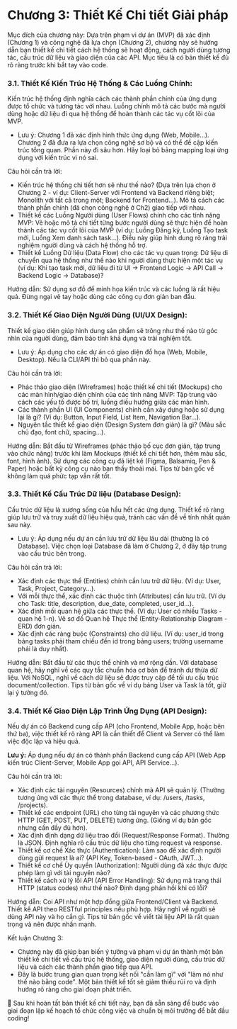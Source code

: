 # Chương 3: Thiết Kế Chi tiết Giải pháp

Mục đích của chương này: Dựa trên phạm vi dự án (MVP) đã xác định (Chương 1) và công nghệ đã lựa chọn (Chương 2), chương này sẽ hướng dẫn bạn thiết kế chi tiết cách hệ thống sẽ hoạt động, cách người dùng tương tác, cấu trúc dữ liệu và giao diện của các API. Mục tiêu là có bản thiết kế đủ rõ ràng trước khi bắt tay vào code.

### 3.1. Thiết Kế Kiến Trúc Hệ Thống & Các Luồng Chính:

Kiến trúc hệ thống định nghĩa cách các thành phần chính của ứng dụng được tổ chức và tương tác với nhau. Luồng chính mô tả các bước mà người dùng hoặc dữ liệu đi qua hệ thống để hoàn thành các tác vụ cốt lõi của MVP.

* Lưu ý: Chương 1 đã xác định hình thức ứng dụng (Web, Mobile...). Chương 2 đã đưa ra lựa chọn công nghệ sơ bộ và có thể đề cập kiến trúc tổng quan. Phần này đi sâu hơn. Hãy loại bỏ bảng mapping loại ứng dụng với kiến trúc vì nó sai.

Câu hỏi cần trả lời:

* Kiến trúc hệ thống chi tiết hơn sẽ như thế nào? (Dựa trên lựa chọn ở Chương 2 - ví dụ: Client-Server với Frontend và Backend riêng biệt; Monolith với tất cả trong một; Backend for Frontend...). Mô tả cách các thành phần chính (đã chọn công nghệ ở Ch2) giao tiếp với nhau.
* Thiết kế các Luồng Người dùng (User Flows) chính cho các tính năng MVP: Vẽ hoặc mô tả chi tiết từng bước người dùng sẽ thực hiện để hoàn thành các tác vụ cốt lõi của MVP (ví dụ: Luồng Đăng ký, Luồng Tạo task mới, Luồng Xem danh sách task...). Điều này giúp hình dung rõ ràng trải nghiệm người dùng và cách hệ thống hỗ trợ.
* Thiết kế Luồng Dữ liệu (Data Flow) cho các tác vụ quan trọng: Dữ liệu di chuyển qua hệ thống như thế nào khi người dùng thực hiện một tác vụ (ví dụ: Khi tạo task mới, dữ liệu đi từ UI -> Frontend Logic -> API Call -> Backend Logic -> Database)?

Hướng dẫn: Sử dụng sơ đồ để minh họa kiến trúc và các luồng là rất hiệu quả. Đừng ngại vẽ tay hoặc dùng các công cụ đơn giản ban đầu.

### 3.2. Thiết Kế Giao Diện Người Dùng (UI/UX Design):

Thiết kế giao diện giúp hình dung sản phẩm sẽ trông như thế nào từ góc nhìn của người dùng, đảm bảo tính khả dụng và trải nghiệm tốt.
* Lưu ý: Áp dụng cho các dự án có giao diện đồ họa (Web, Mobile, Desktop). Nếu là CLI/API thì bỏ qua phần này.

Câu hỏi cần trả lời:

* Phác thảo giao diện (Wireframes) hoặc thiết kế chi tiết (Mockups) cho các màn hình/giao diện chính của các tính năng MVP: Tập trung vào cách các yếu tố được bố trí, luồng điều hướng giữa các màn hình.
* Các thành phần UI (UI Components) chính cần xây dựng hoặc sử dụng lại là gì? (Ví dụ: Button, Input Field, List Item, Navigation Bar...).
* Nguyên tắc thiết kế giao diện (Design System đơn giản) là gì? (Màu sắc chủ đạo, font chữ, spacing...).

Hướng dẫn: Bắt đầu từ Wireframes (phác thảo bố cục đơn giản, tập trung vào chức năng) trước khi làm Mockups (thiết kế chi tiết hơn, thêm màu sắc, font, hình ảnh). Sử dụng các công cụ đã liệt kê (Figma, Balsamiq, Pen & Paper) hoặc bất kỳ công cụ nào bạn thấy thoải mái. Tips từ bản gốc về không làm quá phức tạp vẫn rất tốt.

### 3.3. Thiết Kế Cấu Trúc Dữ liệu (Database Design):

Cấu trúc dữ liệu là xương sống của hầu hết các ứng dụng. Thiết kế rõ ràng giúp lưu trữ và truy xuất dữ liệu hiệu quả, tránh các vấn đề về tính nhất quán sau này.
* Lưu ý: Áp dụng nếu dự án cần lưu trữ dữ liệu lâu dài (thường là có Database). Việc chọn loại Database đã làm ở Chương 2, ở đây tập trung vào cấu trúc bên trong.

Câu hỏi cần trả lời:

* Xác định các thực thể (Entities) chính cần lưu trữ dữ liệu. (Ví dụ: User, Task, Project, Category...).
* Với mỗi thực thể, xác định các thuộc tính (Attributes) cần lưu trữ. (Ví dụ cho Task: title, description, due_date, completed, user_id...).
* Xác định mối quan hệ giữa các thực thể. (Ví dụ: User có nhiều Tasks - quan hệ 1-n). Vẽ sơ đồ Quan hệ Thực thể (Entity-Relationship Diagram - ERD) đơn giản.
* Xác định các ràng buộc (Constraints) cho dữ liệu. (Ví dụ: user_id trong bảng tasks phải tham chiếu đến id trong bảng users; trường username phải là duy nhất).

Hướng dẫn: Bắt đầu từ các thực thể chính và mở rộng dần. Với database quan hệ, hãy nghĩ về các quy tắc chuẩn hóa cơ bản để tránh dư thừa dữ liệu. Với NoSQL, nghĩ về cách dữ liệu sẽ được truy cập để tối ưu cấu trúc document/collection. Tips từ bản gốc về ví dụ bảng User và Task là tốt, giữ lại ý tưởng đó.

### 3.4. Thiết Kế Giao Diện Lập Trình Ứng Dụng (API Design):

Nếu dự án có Backend cung cấp API (cho Frontend, Mobile App, hoặc bên thứ ba), việc thiết kế rõ ràng API là cần thiết để Client và Server có thể làm việc độc lập và hiệu quả.

**Lưu ý:** Áp dụng nếu dự án có thành phần Backend cung cấp API (Web App kiến trúc Client-Server, Mobile App gọi API, API Service...).

Câu hỏi cần trả lời:

* Xác định các tài nguyên (Resources) chính mà API sẽ quản lý. (Thường tương ứng với các thực thể trong database, ví dụ: /users, /tasks, /projects).
* Thiết kế các endpoint (URL) cho từng tài nguyên và các phương thức HTTP (GET, POST, PUT, DELETE) tương ứng. (Giống ví dụ bản gốc nhưng cần đầy đủ hơn).
* Xác định định dạng dữ liệu trao đổi (Request/Response Format). Thường là JSON. Định nghĩa rõ cấu trúc dữ liệu cho từng request và response.
* Thiết kế cơ chế Xác thực (Authentication): Làm sao để xác định người dùng gửi request là ai? (API Key, Token-based - OAuth, JWT...).
* Thiết kế cơ chế Ủy quyền (Authorization): Người dùng đã xác thực được phép làm gì với tài nguyên nào?
* Thiết kế cách xử lý lỗi API (API Error Handling): Sử dụng mã trạng thái HTTP (status codes) như thế nào? Định dạng phản hồi khi có lỗi?

Hướng dẫn: Coi API như một hợp đồng giữa Frontend/Client và Backend. Thiết kế API theo RESTful principles nếu phù hợp. Hãy nghĩ về người sẽ dùng API này và họ cần gì. Tips từ bản gốc về viết tài liệu API là rất quan trọng và nên được nhấn mạnh.

Kết luận Chương 3:

* Chương này đã giúp bạn biến ý tưởng và phạm vi dự án thành một bản thiết kế chi tiết về cấu trúc hệ thống, giao diện người dùng, cấu trúc dữ liệu và cách các thành phần giao tiếp qua API.
* Đây là bước trung gian quan trọng kết nối "cần làm gì" với "làm nó như thế nào bằng code". Một bản thiết kế tốt sẽ giảm thiểu rủi ro và định hướng rõ ràng cho giai đoạn phát triển.

📌 Sau khi hoàn tất bản thiết kế chi tiết này, bạn đã sẵn sàng để bước vào giai đoạn lập kế hoạch tổ chức công việc và chuẩn bị môi trường để bắt đầu coding!